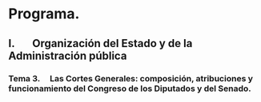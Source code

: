 # Programa.

## **I.       Organización del Estado y de la Administración pública**
### **Tema 3.**     Las Cortes Generales: composición, atribuciones y funcionamiento del Congreso de los Diputados y del Senado.